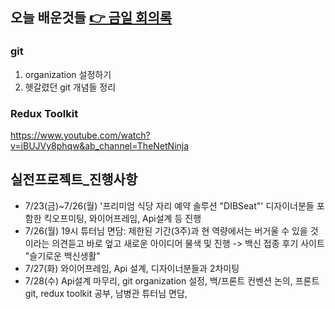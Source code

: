 ## 오늘 배운것들 [👉 금일 회의록](https://www.notion.so/07-28-9b1bc19c17cd407c89ff271a30fec010)
### git
1. organization 설정하기          
2. 헷갈렸던 git 개념들 정리

### Redux Toolkit
https://www.youtube.com/watch?v=iBUJVy8phqw&ab_channel=TheNetNinja


## 실전프로젝트_진행사항
- 7/23(금)~7/26(월) '프리미엄 식당 자리 예약 솔루션 "DIBSeat"' 디자이너분들 포함한 킥오프미팅, 와이어프레임, Api설계 등 진행          
- 7/26(월) 19시 튜터님 면담: 제한된 기간(3주)과 현 역량에서는 버거울 수 있을 것이라는 의견듣고 바로 엎고 새로운 아이디어 물색 및 진행 -> 백신 접종 후기 사이트 "슬기로운 백신생활"       
- 7/27(화) 와이어프레임, Api 설계, 디자이너분들과 2차미팅
- 7/28(수) Api설계 마무리, git organization 설정, 백/프론트 컨벤션 논의, 프론트 git, redux toolkit 공부, 남병관 튜터님 면담,

